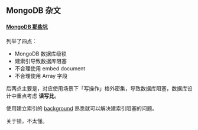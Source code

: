 ## MongoDB 杂文

#### [MongoDB 那些坑](https://ruby-china.org/topics/20128)

列举了四点：

- MongoDB 数据库级锁
- 建索引导致数据库阻塞
- 不合理使用 embed document
- 不合理使用 Array 字段

后两点主要是，对应使用场景下「写操作」格外密集，导致数据库阻塞，数据库设计中重点考虑 **读写比**。

使用建立索引的 [background](https://docs.mongodb.com/manual/core/index-creation/#index-creation-background) 熟悉就可以解决建索引阻塞的问题。

关于锁，不太懂。